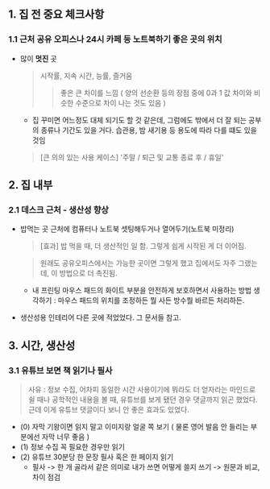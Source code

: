 ## 1. 집 전 중요 체크사항  
### 1.1 근처 공유 오피스나 24시 카페 등 노트북하기 좋은 곳의 위치
- 많이 **멋진** 곳  
  > 시작률, 지속 시간, 능률, 즐거움  
  >> 좋은 큰 차이를 느낌 ( 양의 선순환 등의 장점 중에 0과 1 값 차이와 비슷한 수준으로 차이 나는 것도 있음 )

  + 집 꾸미면 어느정도 대체 되기도 할 것 같은데, 그럼에도 밖에서 더 잘 되는 공부의 종류나 기간도 있을 거다. 습관용, 밤 새기용 등 용도에 따라 다를 떄도 있을 것임
  
  > [큰 의의 있는 사용 케이스] '주말 / 퇴근 및 교통 종료 후 / 휴일'


## 2. 집 내부
### 2.1 데스크 근처 - 생산성 향상
- 밥먹는 곳 근처에 컴퓨터나 노트북 셋팅해두거나 열어두기(노트북 미정리)
  > [효과] 밥 먹을 때, 더 생산적인 일 함. 그렇게 쉽게 시작된 게 더 이어짐.
  
  > 원래도 공유오피스에서는 가능한 곳이면 그렇게 했고 집에서도 자주 그랬는데, 이 방법으로 더 촉진됨.

  + 내 프린팅 마우스 패드의 화이트 부분을 안전하게 보호하면서 사용하는 방법 생각하기 : 마우스 패드의 위치를 조정하든 뭘 사든 방수뭘 바르든 처리하든.
 

- 생산성용 인테리어 다른 곳에 적었었다. 그 문서들 참고.

## 3. 시간, 생산성
### 3.1 유튜브 보면 책 읽기나 필사
> 사유 : 정보 수집, 어차피 동일한 시간 사용이기에 뭐라도 더 얻자라는 마인드로 쉴 때나 공학적인 내용을 볼 때, 유튜브를 보게 됐던 경우 댓글까지 읽곤 했었다. 근데 이게 유튜브 댓글이다 보니 안 좋은 효과도 있었다.

- (0) 자막 기왕이면 읽지 말고 이미지랑 얼굴 쪽 보기 ( 물론 영어 발음 안 들리는 부분에선 자막 너무 좋음 )
- (1) 정보 수집 꼭 필요한 경우만 읽기 
- (2) 유튜브 30분당 한 문장 필사 혹은 한 페이지 읽기
  + 필사 -> 한 개 골라서 같은 의미로 내가 쓰면 어떻게 쓸지 쓰기 -> 원문과 비교, 차이 점검 

